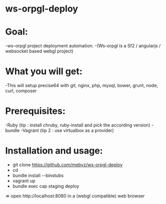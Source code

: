 ws-orpgl-deploy
===============

Goal: 
====
-ws-orpgl project deployment automation.
-(Ws-orpgl is a Sf2 / angularjs / websocket based webgl project)

What you will get: 
================
-This will setup precise64 with git, nginx, php, mysql, bower, grunt, node, curl, composer

Prerequisites:
=============
-Ruby (tip : install chruby, ruby-install and pick the according version)
-bundle
-Vagrant (tip 2 : use virtualbox as a provider)

Installation and usage:
======================
- git clone https://github.com/mebyz/ws-orpgl-deploy
- cd 
- bundle install --binstubs
- vagrant up
- bundle exec cap staging deploy

=> open http://localhost:8080 in a (webgl compatible) web browser
